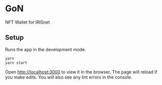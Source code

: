 # GoN

NFT Wallet for IRISnet

## Setup

Runs the app in the development mode.
```
yarn
yarn start
```

Open [http://localhost:3000](http://localhost:3000) to view it in the browser.
The page will reload if you make edits. You will also see any lint errors in the console.
